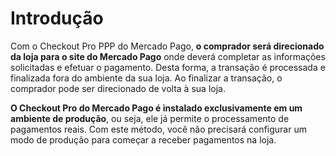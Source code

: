 # Introdução

Com o Checkout Pro PPP do Mercado Pago, **o comprador será direcionado da loja para o site do Mercado Pago** onde deverá completar as informações solicitadas e efetuar o pagamento. Desta forma, a transação é processada e finalizada fora do ambiente da sua loja. Ao finalizar a transação, o comprador pode ser direcionado de volta à sua loja.

**O Checkout Pro do Mercado Pago é instalado exclusivamente em um ambiente de produção**, ou seja, ele já permite o processamento de pagamentos reais. Com este método, você não precisará configurar um modo de produção para começar a receber pagamentos na loja.